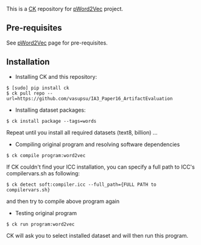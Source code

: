 This is a [CK](http://cKnowledge.org) repository for [pWord2Vec](https://github.com/vasupsu/pWord2Vec) project.

## Pre-requisites

See [pWord2Vec](https://github.com/vasupsu/pWord2Vec) page for pre-requisites.

## Installation

* Installing CK and this repository:

```
$ [sudo] pip install ck
$ ck pull repo --url=https://github.com/vasupsu/IA3_Paper16_ArtifactEvaluation
```

* Installing dataset packages:
```
$ ck install package --tags=words
```

Repeat until you install all required datasets (text8, billion) ...

* Compiling original program and resolving software dependencies

```
$ ck compile program:word2vec
```

If CK couldn't find your ICC installation, you can specify a full path to ICC's compilervars.sh as following:
```
$ ck detect soft:compiler.icc --full_path={FULL PATH to compilervars.sh}
```
and then try to compile above program again

* Testing original program
```
$ ck run program:word2vec
```

CK will ask you to select installed dataset and will then run this program.
